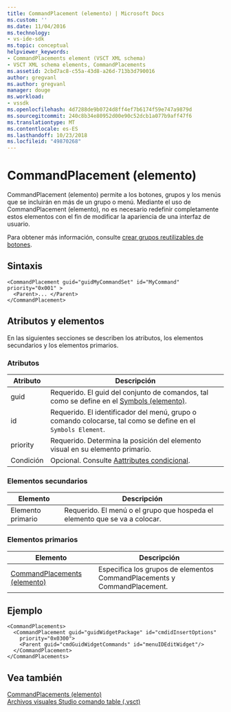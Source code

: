 ```yaml
---
title: CommandPlacement (elemento) | Microsoft Docs
ms.custom: ''
ms.date: 11/04/2016
ms.technology:
- vs-ide-sdk
ms.topic: conceptual
helpviewer_keywords:
- CommandPlacements element (VSCT XML schema)
- VSCT XML schema elements, CommandPlacements
ms.assetid: 2cbd7ac8-c55a-43d8-a26d-713b3d790016
author: gregvanl
ms.author: gregvanl
manager: douge
ms.workload:
- vssdk
ms.openlocfilehash: 4d7288de9b0724d8ff4ef7b6174f59e747a9879d
ms.sourcegitcommit: 240c8b34e80952d00e90c52dcb1a077b9aff47f6
ms.translationtype: MT
ms.contentlocale: es-ES
ms.lasthandoff: 10/23/2018
ms.locfileid: "49870268"
---
```

# <a name="commandplacement-element"></a>CommandPlacement (elemento)
CommandPlacement (elemento) permite a los botones, grupos y los menús que se incluirán en más de un grupo o menú. Mediante el uso de CommandPlacement (elemento), no es necesario redefinir completamente estos elementos con el fin de modificar la apariencia de una interfaz de usuario.  
  
 Para obtener más información, consulte [crear grupos reutilizables de botones](../extensibility/creating-reusable-groups-of-buttons.md).  
  
## <a name="syntax"></a>Sintaxis  
  
```  
<CommandPlacement guid="guidMyCommandSet" id="MyCommand" priority="0x001" >  
  <Parent>... </Parent>  
</CommandPlacement>  
```  
  
## <a name="attributes-and-elements"></a>Atributos y elementos  
 En las siguientes secciones se describen los atributos, los elementos secundarios y los elementos primarios.  
  
### <a name="attributes"></a>Atributos  
  
|Atributo|Descripción|  
|---------------|-----------------|  
|guid|Requerido. El guid del conjunto de comandos, tal como se define en el [Symbols (elemento)](../extensibility/symbols-element.md).|  
|id|Requerido. El identificador del menú, grupo o comando colocarse, tal como se define en el `Symbols Element`.|  
|priority|Requerido. Determina la posición del elemento visual en su elemento primario.|  
|Condición|Opcional. Consulte [Aattributes condicional](../extensibility/vsct-xml-schema-conditional-attributes.md).|  
  
### <a name="child-elements"></a>Elementos secundarios  
  
|Elemento|Descripción|  
|-------------|-----------------|  
|Elemento primario|Requerido. El menú o el grupo que hospeda el elemento que se va a colocar.|  
  
### <a name="parent-elements"></a>Elementos primarios  
  
|Elemento|Descripción|  
|-------------|-----------------|  
|[CommandPlacements (elemento)](../extensibility/commandplacements-element.md)|Especifica los grupos de elementos CommandPlacements y CommandPlacement.|  
  
## <a name="example"></a>Ejemplo  
  
```  
<CommandPlacements>  
  <CommandPlacement guid="guidWidgetPackage" id="cmdidInsertOptions"  
    priority="0x0300">  
    <Parent guid="cmdGuidWidgetCommands" id="menuIDEditWidget"/>  
  </CommandPlacement>  
</CommandPlacements>  
```  
  
## <a name="see-also"></a>Vea también  
 [CommandPlacements (elemento)](../extensibility/commandplacements-element.md)   
 [Archivos visuales Studio comando table (.vsct)](../extensibility/internals/visual-studio-command-table-dot-vsct-files.md)
